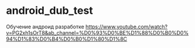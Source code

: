 # android_dub_test
Обучение андроид разработке
https://www.youtube.com/watch?v=PG2xh1sOrT8&ab_channel=%D0%93%D0%BE%D1%88%D0%B0%D0%94%D1%83%D0%B4%D0%B0%D1%80%D1%8C
